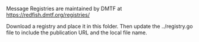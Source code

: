Message Registries are maintained by DMTF at https://redfish.dmtf.org/registries/

Download a registry and place it in this folder. Then update the ../registry.go file to include the publication URL and the local file name.